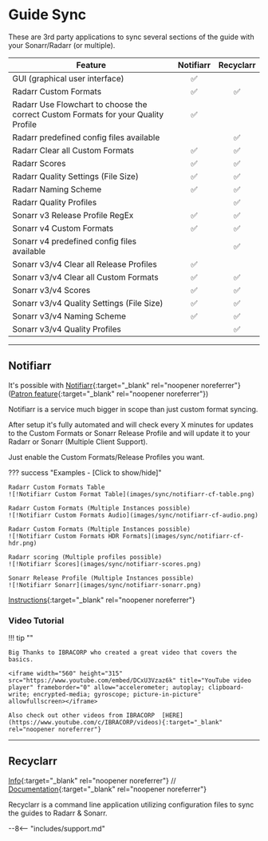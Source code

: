 # Guide Sync

These are 3rd party applications to sync several sections of the guide with your Sonarr/Radarr (or multiple).

| Feature                                                                            |     Notifiarr      |     Recyclarr      |
|------------------------------------------------------------------------------------|:------------------:|:------------------:|
| GUI (graphical user interface)                                                     | :white_check_mark: |                    |
| Radarr Custom Formats                                                              | :white_check_mark: | :white_check_mark: |
| Radarr Use Flowchart to choose the correct Custom Formats for your Quality Profile | :white_check_mark: |                    |
| Radarr predefined config files available                                           |                    | :white_check_mark: |
| Radarr Clear all Custom Formats                                                    | :white_check_mark: | :white_check_mark: |
| Radarr Scores                                                                      | :white_check_mark: | :white_check_mark: |
| Radarr Quality Settings (File Size)                                                | :white_check_mark: | :white_check_mark: |
| Radarr Naming Scheme                                                               | :white_check_mark: | :white_check_mark: |
| Radarr Quality Profiles                                                            |                    | :white_check_mark: |
| Sonarr v3 Release Profile RegEx                                                    | :white_check_mark: | :white_check_mark: |
| Sonarr v4 Custom Formats                                                           | :white_check_mark: | :white_check_mark: |
| Sonarr v4 predefined config files available                                        |                    | :white_check_mark: |
| Sonarr v3/v4 Clear all Release Profiles                                            | :white_check_mark: |                    |
| Sonarr v3/v4 Clear all Custom Formats                                              | :white_check_mark: | :white_check_mark: |
| Sonarr v3/v4 Scores                                                                | :white_check_mark: | :white_check_mark: |
| Sonarr v3/v4 Quality Settings (File Size)                                          | :white_check_mark: | :white_check_mark: |
| Sonarr v3/v4 Naming Scheme                                                         | :white_check_mark: | :white_check_mark: |
| Sonarr v3/v4 Quality Profiles                                                      |                    | :white_check_mark: |

---

## Notifiarr

It's possible with [Notifiarr](https://notifiarr.com){:target="\_blank" rel="noopener noreferrer"} ([Patron feature](https://notifiarr.wiki/FAQ#patron){:target="\_blank" rel="noopener noreferrer"})

Notifiarr is a service much bigger in scope than just custom format syncing.

After setup it's fully automated and will check every X minutes for updates to the Custom Formats or Sonarr Release Profile and will update it to your Radarr or Sonarr (Multiple Client Support).

Just enable the Custom Formats/Release Profiles you want.

??? success "Examples - [Click to show/hide]"

    Radarr Custom Formats Table
    ![!Notifiarr Custom Format Table](images/sync/notifiarr-cf-table.png)

    Radarr Custom Formats (Multiple Instances possible)
    ![!Notifiarr Custom Formats Audio](images/sync/notifiarr-cf-audio.png)

    Radarr Custom Formats (Multiple Instances possible)
    ![!Notifiarr Custom Formats HDR Formats](images/sync/notifiarr-cf-hdr.png)

    Radarr scoring (Multiple profiles possible)
    ![!Notifiarr Scores](images/sync/notifiarr-scores.png)

    Sonarr Release Profile (Multiple Instances possible)
    ![!Notifiarr Sonarr](images/sync/notifiarr-sonarr.png)

[Instructions](https://notifiarr.wiki/en/Website/Integrations/Trash){:target="\_blank" rel="noopener noreferrer"}

### Video Tutorial

!!! tip ""

    Big Thanks to IBRACORP who created a great video that covers the basics.

    <iframe width="560" height="315" src="https://www.youtube.com/embed/DCxU3Vzaz6k" title="YouTube video player" frameborder="0" allow="accelerometer; autoplay; clipboard-write; encrypted-media; gyroscope; picture-in-picture" allowfullscreen></iframe>

    Also check out other videos from IBRACORP  [HERE](https://www.youtube.com/c/IBRACORP/videos){:target="_blank" rel="noopener noreferrer"}

---

## Recyclarr

[Info](/Recyclarr/){:target="\_blank" rel="noopener noreferrer"} // [Documentation](https://recyclarr.dev/wiki/){:target="\_blank" rel="noopener noreferrer"}

Recyclarr is a command line application utilizing configuration files to sync the guides to Radarr &
Sonarr.

--8<-- "includes/support.md"
